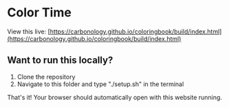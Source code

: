 # Color Time

View this live: [https://carbonology.github.io/coloringbook/build/index.html](https://carbonology.github.io/coloringbook/build/index.html)

## Want to run this locally?

1. Clone the repository
2. Navigate to this folder and type "./setup.sh" in the terminal 

That's it! Your browser should automatically open with this website running. 
